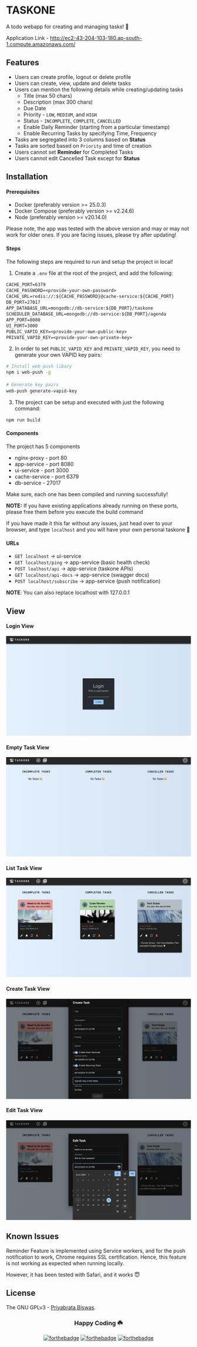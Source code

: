 # TASKONE
A todo webapp for creating and managing tasks! 📝

Application Link - http://ec2-43-204-103-180.ap-south-1.compute.amazonaws.com/

## Features
- Users can create profile, logout or delete profile
- Users can create, view, update and delete tasks
- Users can mention the following details while creating/updating tasks
  - Title (max 50 chars)
  - Description (max 300 chars)
  - Due Date
  - Priority - `LOW`, `MEDIUM`, and `HIGH`
  - Status - `INCOMPLETE`, `COMPLETE`, `CANCELLED`
  - Enable Daily Reminder (starting from a particular timestamp)
  - Enable Recurring Tasks by specifying Time, Frequency
- Tasks are segregated into 3 columns based on **Status**
- Tasks are sorted based on `Priority` and time of creation
- Users cannot set **Reminder** for Completed Tasks
- Users cannot edit Cancelled Task except for **Status**

## Installation
#### Prerequisites
- Docker (preferably version >= 25.0.3)
- Docker Compose (preferably version >= v2.24.6)
- Node (preferably version >= v20.14.0)

Please note, the app was tested with the above version and may or may not work for older ones. If you are facing issues, please try after updating!

#### Steps
The following steps are required to run and setup the project in local!
1. Create a `.env` file at the root of the project, and add the following:
```env
CACHE_PORT=6379
CACHE_PASSWORD=<provide-your-own-password>
CACHE_URL=redis://:${CACHE_PASSWORD}@cache-service:${CACHE_PORT}
DB_PORT=27017
APP_DATABASE_URL=mongodb://db-service:${DB_PORT}/taskone
SCHEDULER_DATABASE_URL=mongodb://db-service:${DB_PORT}/agenda
APP_PORT=8080
UI_PORT=3000
PUBLIC_VAPID_KEY=<provide-your-own-public-key>
PRIVATE_VAPID_KEY=<provide-your-own-private-key>
```

2. In order to set `PUBLIC_VAPID_KEY` and `PRIVATE_VAPID_KEY`, you need to generate your own VAPID key pairs:
```bash
# Install web-push libary
npm i web-push -g

# Generate key pairs
web-push generate-vapid-key
```

3. The project can be setup and executed with just the following command:
```bash
npm run build
```

#### Components
The project has 5 components
- nginx-proxy - port 80
- app-service - port 8080
- ui-service - port 3000
- cache-service - port 6379
- db-service - 27017

Make sure, each one has been compiled and running successfully!

**NOTE:** If you have existing applications already running on these ports, please free them before you execute the build command

If you have made it this far without any issues, just head over to your browser, and type `localhost` and you will have your own personal taskone 🎉

#### URLs

- `GET localhost` -> ui-service
- `GET localhost/ping` -> app-service (basic health check)
- `POST loalhost/api` -> app-service (taskone APIs)
- `GET localhost/api-docs` -> app-service (swagger docs)
- `POST localhost/subscribe` -> app-service (push notification)

**NOTE**: You can also replace localhost with 127.0.0.1

## View

#### Login View
<img src="https://raw.githubusercontent.com/fave77/taskone/main/.github/screenshot1.png">

#### Empty Task View
<img src="https://raw.githubusercontent.com/fave77/taskone/main/.github/screenshot2.png">

#### List Task View
<img src="https://raw.githubusercontent.com/fave77/taskone/main/.github/screenshot3.png">

#### Create Task View
<img src="https://raw.githubusercontent.com/fave77/taskone/main/.github/screenshot4.png">

#### Edit Task View
<img src="https://raw.githubusercontent.com/fave77/taskone/main/.github/screenshot5.png">

## Known Issues

Reminder Feature is implemented using Service workers, and for the push notification to work, Chrome requires SSL certification. Hence, this feature is not working as expected when running locally.

However, it has been tested with Safari, and it works 😇

## License

The GNU GPLv3 - [Priyabrata Biswas](https://github.com/fave77).

<div align="center">

  <h3>Happy Coding ☘️</h3>

  [![forthebadge](https://forthebadge.com/images/badges/powered-by-coffee.svg)](https://forthebadge.com)
  [![forthebadge](https://forthebadge.com/images/badges/built-with-love.svg)](https://forthebadge.com)
  [![forthebadge](https://forthebadge.com/images/badges/made-with-javascript.svg)](https://forthebadge.com)

</div>
